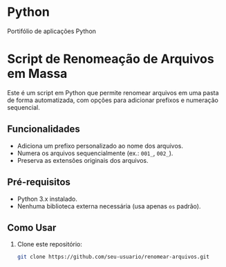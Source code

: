 # Python
Portifólio de aplicações Python
# Script de Renomeação de Arquivos em Massa

Este é um script em Python que permite renomear arquivos em uma pasta de forma automatizada, com opções para adicionar prefixos e numeração sequencial.

## Funcionalidades
- Adiciona um prefixo personalizado ao nome dos arquivos.
- Numera os arquivos sequencialmente (ex.: `001_`, `002_`).
- Preserva as extensões originais dos arquivos.

## Pré-requisitos
- Python 3.x instalado.
- Nenhuma biblioteca externa necessária (usa apenas `os` padrão).

## Como Usar
1. Clone este repositório:
   ```bash
   git clone https://github.com/seu-usuario/renomear-arquivos.git
